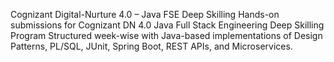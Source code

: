 Cognizant Digital-Nurture 4.0 – Java FSE Deep Skilling
Hands-on submissions for Cognizant DN 4.0 Java Full Stack Engineering Deep Skilling Program Structured week-wise with Java-based implementations of Design Patterns, PL/SQL, JUnit, Spring Boot, REST APIs, and Microservices.
